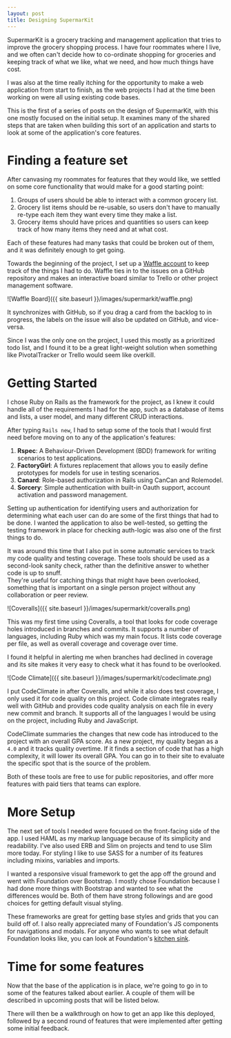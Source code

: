 ```yaml
---
layout: post
title: Designing SupermarKit
---
```


SupermarKit is a grocery tracking and management application that tries to improve the grocery shopping process. I have four roommates where I live, and we often can't decide how to co-ordinate shopping for groceries and keeping track of what we like, what we need, and how much things have cost.  

I was also at the time really itching for the opportunity to make a web application from start to finish, as the web projects I had at the time been working on were all using existing code bases.  

This is the first of a series of posts on the design of SupermarKit, with this one mostly focused on the initial setup. It examines many of the shared steps that are taken when building this sort of an application and starts to look at some of the application's core features.  

# Finding a feature set

After canvasing my roommates for features that they would like, we settled on some core functionality that would make for a good starting point:

1. Groups of users should be able to interact with a common grocery list.
2. Grocery list items should be re-usable, so users don't have to manually re-type each item they want every time they make a list.
3. Grocery items should have prices and quantities so users can keep track of how many items they need and at what cost.

Each of these features had many tasks that could be broken out of them, and it was definitely enough to get going.  

Towards the beginning of the project, I set up a [Waffle account](https://waffle.io) to keep track of the things I had to do. Waffle ties in to the issues on a GitHub repository and makes an interactive board similar to Trello or other project management software.

![Waffle Board]({{ site.baseurl }}/images/supermarkit/waffle.png)

It synchronizes with GitHub, so if you drag a card from the backlog to in progress, the labels on the issue will also be updated on GitHub, and vice-versa.  

Since I was the only one on the project, I used this mostly as a prioritized todo list, and I found it to be a great light-weight solution when something like PivotalTracker or Trello would seem like overkill.

# Getting Started

I chose Ruby on Rails as the framework for the project, as I knew it could handle all of the requirements I had for the app, such as a database of items and lists, a user model, and many different CRUD interactions.  

After typing `Rails new`, I had to setup some of the tools that I would first need before moving on to any of the application's features:

1. **Rspec**: A Behaviour-Driven Development (BDD) framework for writing scenarios to test applications.
2. **FactoryGirl**: A fixtures replacement that allows you to easily define prototypes for models for use in testing scenarios.
3. **Canard**: Role-based authorization in Rails using CanCan and Rolemodel.
4. **Sorcery**: Simple authentication with built-in Oauth support, account activation and password management.

Setting up authentication for identifying users and authorization for determining what each user can do are some of the first things that had to be done. I wanted the application to also be well-tested, so getting the testing framework in place for checking auth-logic was also one of the first things to do.

It was around this time that I also put in some automatic services to track my code quality and testing coverage. These tools should be used as a second-look sanity check, rather than the definitive answer to whether code is up to snuff.  
 They're useful for catching things that might have been overlooked, something that is important on a single person project without any collaboration or peer review.

![Coveralls]({{ site.baseurl }}/images/supermarkit/coveralls.png)

This was my first time using Coveralls, a tool that looks for code coverage holes introduced in branches and commits. It supports a number of languages, including Ruby which was my main focus. It lists code coverage per file, as well as overall coverage and coverage over time.  

I found it helpful in alerting me when branches had declined in coverage and its site makes it very easy to check what it has found to be overlooked.

![Code Climate]({{ site.baseurl }}/images/supermarkit/codeclimate.png)

I put CodeClimate in after Coveralls, and while it also does test coverage, I only used it for code quality on this project. Code climate integrates really well with GitHub and provides code quality analysis on each file in every new commit and branch. It supports all of the languages I would be using on the project, including Ruby and JavaScript.  

CodeClimate summaries the changes that new code has introduced to the project with an overall GPA score. As a new project, my quality began as a `4.0` and it tracks quality overtime. If it finds a section of code that has a high complexity, it will lower its overall GPA. You can go in to their site to evaluate the specific spot that is the source of the problem.  

Both of these tools are free to use for public repositories, and offer more features with paid tiers that teams can explore.

# More Setup

The next set of tools I needed were focused on the front-facing side of the app. I used HAML as my markup language because of its simplicity and readability. I've also used ERB and Slim on projects and tend to use Slim more today. For styling I like to use SASS for a number of its features including mixins, variables and imports.  

I wanted a responsive visual framework to get the app off the ground and went with Foundation over Bootstrap. I mostly chose Foundation because I had done more things with Bootstrap and wanted to see what the differences would be. Both of them have strong followings and are good choices for getting default visual styling.  

These frameworks are great for getting base styles and grids that you can build off of. I also really appreciated many of Foundation's JS components for navigations and modals. For anyone who wants to see what default Foundation looks like, you can look at Foundation's [kitchen sink](http://foundation.zurb.com/docs/components/kitchen_sink.html).

# Time for some features

Now that the base of the application is in place, we're going to go in to some of the features talked about earlier. A couple of them will be described in upcoming posts that will be listed below.  

There will then be a walkthrough on how to get an app like this deployed, followed by a second round of features that were implemented after getting some initial feedback.
